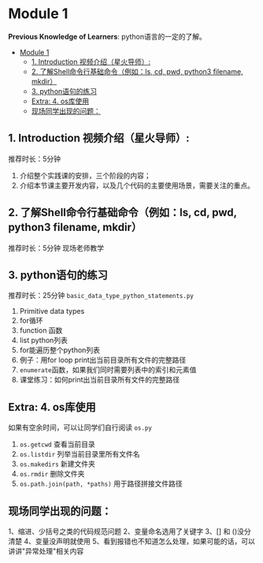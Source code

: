 # Module 1 
**Previous Knowledge of Learners**: python语言的一定的了解。
- [Module 1](#module-1)
  - [1. Introduction 视频介绍（星火导师）:](#1-introduction-视频介绍星火导师)
  - [2. 了解Shell命令行基础命令（例如：ls, cd, pwd, python3 filename, mkdir）](#2-了解shell命令行基础命令例如ls-cd-pwd-python3-filename-mkdir)
  - [3. python语句的练习](#3-python语句的练习)
  - [Extra: 4. os库使用](#extra-4-os库使用)
  - [现场同学出现的问题：](#现场同学出现的问题)

## 1. Introduction 视频介绍（星火导师）: 
推荐时长：5分钟
1. 介绍整个实践课的安排，三个阶段的内容；
2. 介绍本节课主要开发内容，以及几个代码的主要使用场景，需要关注的重点。

## 2. 了解Shell命令行基础命令（例如：ls, cd, pwd, python3 filename, mkdir）
推荐时长：5分钟
现场老师教学
## 3. python语句的练习
推荐时长：25分钟
`basic_data_type_python_statements.py`

1. Primitive data types
2. for循环
3. function 函数
4. list python列表
5. for能遍历整个python列表
6. 例子：用for loop print出当前目录所有文件的完整路径
7. `enumerate`函数，如果我们同时需要列表中的索引和元素值
8. 课堂练习：如何print出当前目录所有文件的完整路径

## Extra: 4. os库使用
如果有空余时间，可以让同学们自行阅读
`os.py`
1. `os.getcwd` 查看当前目录
2. `os.listdir` 列举当前目录里所有文件名
3. `os.makedirs` 新建文件夹
4. `os.rmdir` 删除文件夹
5. `os.path.join(path, *paths)` 用于路径拼接文件路径

## 现场同学出现的问题：
1、缩进、少括号之类的代码规范问题
2、变量命名选用了关键字
3、[] 和 ()没分清楚
4、变量没声明就使用
5、看到报错也不知道怎么处理，如果可能的话，可以讲讲"异常处理"相关内容

